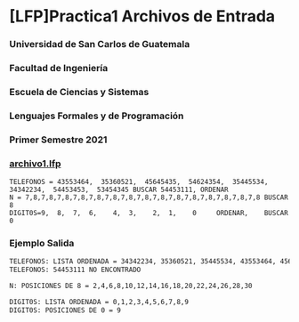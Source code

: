 # [LFP]Practica1 Archivos de Entrada

### Universidad de San Carlos de Guatemala
### Facultad de Ingeniería
### Escuela de Ciencias y Sistemas
### Lenguajes Formales y de Programación
### Primer Semestre 2021

### [archivo1.lfp](archivo1.lfp)

```
TELEFONOS = 43553464,  35360521,  45645435,  54624354,  35445534,  34342234,  54453453,  53454345 BUSCAR 54453111, ORDENAR
N = 7,8,7,8,7,8,7,8,7,8,7,8,7,8,7,8,7,8,7,8,7,8,7,8,7,8,7,8,7,8 BUSCAR 8
DIGIT0S=9,  8,  7,  6,    4,  3,    2,  1,    0     ORDENAR,    BUSCAR 0
```

### Ejemplo Salida 

```sh
TELEFONOS: LISTA ORDENADA = 34342234, 35360521, 35445534, 43553464, 45645435, 53454345, 54453453, 54624354
TELEFONOS: 54453111 NO ENCONTRADO

N: POSICIONES DE 8 = 2,4,6,8,10,12,14,16,18,20,22,24,26,28,30

DIGIT0S: LISTA ORDENADA = 0,1,2,3,4,5,6,7,8,9
DIGIT0S: POSICIONES DE 0 = 9
```
